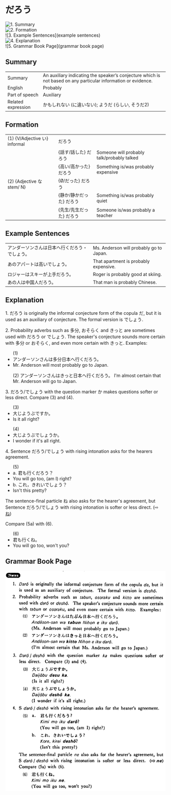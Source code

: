 # だろう

![1. Summary](summary)<br>
![2. Formation](formation)<br>
![3. Example Sentences](example sentences)<br>
![4. Explanation](explanation)<br>
![5. Grammar Book Page](grammar book page)<br>


## Summary

<table><tr>   <td>Summary</td>   <td>An auxiliary indicating the speaker’s conjecture which is not based on any particular information or evidence.</td></tr><tr>   <td>English</td>   <td>Probably</td></tr><tr>   <td>Part of speech</td>   <td>Auxiliary</td></tr><tr>   <td>Related expression</td>   <td>かもしれない (に違いない); ようだ (らしい, そうだ2)</td></tr></table>

## Formation

<table class="table"> <tbody><tr class="tr head"> <td class="td"><span class="numbers">(1)</span> <span> <span class="bold">{V/Adjective い}    informal </span></span></td> <td class="td"><span class="concept">だろう</span> </td> <td class="td"><span>&nbsp;</span></td> </tr> <tr class="tr"> <td class="td"><span>&nbsp;</span></td> <td class="td"><span>{話す/話した} <span class="concept">だろう</span></span> </td> <td class="td"><span>Someone will probably talk/probably    talked</span> </td> </tr> <tr class="tr"> <td class="td"><span>&nbsp;</span></td> <td class="td"><span>{高い/高かった} <span class="concept">だろう</span></span> </td> <td class="td"><span>Something is/was probably expensive</span> </td> </tr> <tr class="tr head"> <td class="td"><span class="numbers">(2)</span> <span> <span class="bold">{Adjective な stem/   N} </span></span></td> <td class="td"><span>{<span class="concept">Ø</span>/<span class="concept">だった</span>} <span class="concept">だろう</span></span></td> <td class="td"><span>&nbsp;</span></td> </tr> <tr class="tr"> <td class="td"><span>&nbsp;</span></td> <td class="td"><span>{静か/静か<span class="concept">だった</span>} <span class="concept">だろう</span></span> </td> <td class="td"><span>Something is/was probably quiet</span> </td> </tr> <tr class="tr"> <td class="td"><span>&nbsp;</span></td> <td class="td"><span>{先生/先生<span class="concept">だった</span>} <span class="concept">だろう</span></span> </td> <td class="td"><span>Someone is/was probably a teacher</span> </td> </tr> </tbody></table>

## Example Sentences

<table><tr>   <td>アンダーソンさんは日本へ行くだろう・でしょう。</td>   <td>Ms. Anderson will probably go to Japan.</td></tr><tr>   <td>あのアパートは高いでしょう。</td>   <td>That apartment is probably expensive.</td></tr><tr>   <td>ロジャーはスキーが上手だろう。</td>   <td>Roger is probably good at skiing.</td></tr><tr>   <td>あの人は中国人だろう。</td>   <td>That man is probably Chinese.</td></tr></table>

## Explanation

<p>1. <span class="cloze">だろう</span> is originally the informal conjecture form of the copula だ, but it is used as an auxiliary of conjecture. The formal version is <span class="cloze">でしょう</span>.</p>  <p>2. Probability adverbs such as 多分, おそらく and きっと are sometimes used with <span class="cloze">だろう</span> or <span class="cloze">でしょう</span>. The speaker's conjecture sounds more certain with 多分 or おそらく, and even more certain with きっと. Examples:</p>  <ul>(1) <li>アンダーソンさんは多分日本へ行く<span class="cloze">だろう</span>。</li> <li>Mr. Anderson will most probably go to Japan.</li> </ul>  <ul>(2) アンダーソンさんはきっと日本へ行く<span class="cloze">だろう</span>。</li> I'm almost certain that Mr. Anderson will go to Japan.</li> </ul>  <p>3. <span class="cloze">だろう</span>/<span class="cloze">でしょう</span> with the question marker か makes questions softer or less direct. Compare (3) and (4).</p>  <ul>(3) <li>大じようぶですか。</li> <li>Is it all right?</li> </ul>  <ul>(4) <li>大じようぶ<span class="cloze">でしょう</span>か。</li> <li>I wonder if it's all right.</li> </ul>  <p>4. Sentence <span class="cloze">だろう</span>/<span class="cloze">でしょう</span> with rising intonation asks for the hearers agreement.</p>  <ul>(5) <li>a. 君も行く<span class="cloze">だろう</span>？</li> <li>You will go too, (am I) right?</li> <div class="divide"></div> <li>b. これ，きれい<span class="cloze">でしょう</span>？</li> <li>Isn't this pretty?</li> </ul>  <p>The sentence-final particle ね also asks for the hearer's agreement, but Sentence <span class="cloze">だろう</span>/<span class="cloze">でしょう</span> with rising intonation is softer or less direct. (⇨ <a href="#㊦ ね">ね</a>)</p>  <p>Compare (5a) with (6).</p>  <ul>(6) <li>君も行くね。</li> <li>You will go too, won't you?</li> </ul>

## Grammar Book Page

![](../img/Basicだろう.png)

